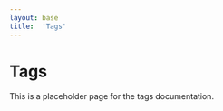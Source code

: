 ```yaml
---
layout: base
title:  'Tags'
---
```


# Tags

This is a placeholder page for the tags documentation.

